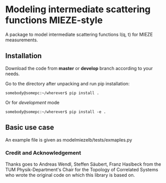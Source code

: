 # Modeling intermediate scattering functions MIEZE-style

A package to model intermediate scattering functions I(q, t) for MIEZE measurements.

## Installation

Download the code from **master** or **develop** branch according to your needs.

Go to the directory after unpacking and run pip installation:
```console
somebody@somepc:~/wherever$ pip install .
```

Or for *development* mode
```console
somebody@somepc:~/wherever$ pip install -e .
```

## Basic use case

An example file is given as modelmiezelb/tests/exmaples.py

### Credit and Acknowledgement
Thanks goes to Andreas Wendl, Steffen Säubert, Franz Haslbeck from the TUM Physik-Department's Chair for the Topology of Correlated Systems who wrote the
original code on which this library is based on.